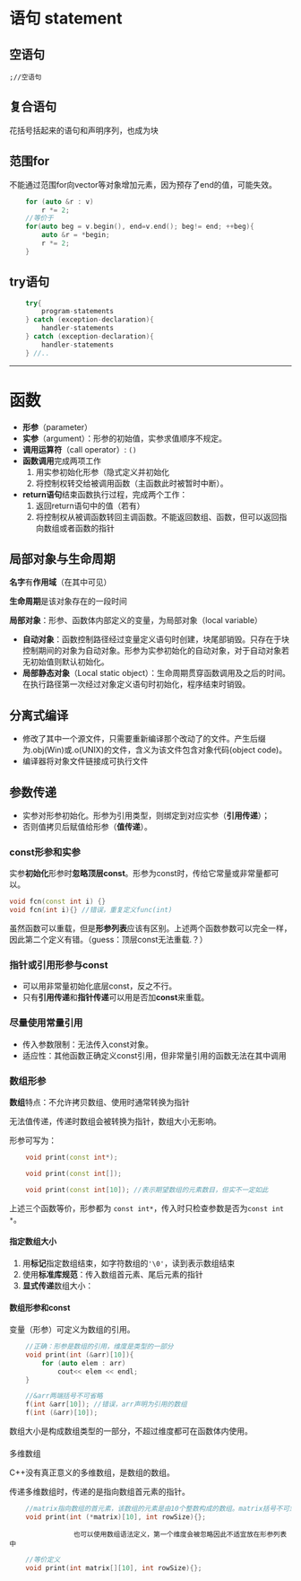 # 语句 statement

## 空语句

```
;//空语句
```

## 复合语句

花括号括起来的语句和声明序列，也成为块

## 范围for

不能通过范围for向vector等对象增加元素，因为预存了end的值，可能失效。

```cpp
    for (auto &r : v)
        r *= 2;
    //等价于
    for(auto beg = v.begin(), end=v.end(); beg!= end; ++beg){
        auto &r = *begin;
        r *= 2;
    }
```

## try语句

```cpp
    try{
        program-statements
    } catch (exception-declaration){
        handler-statements
    } catch (exception-declaration){
        handler-statements
    } //..
```

---

# 函数

* **形参**（parameter）
* **实参**（argument）：形参的初始值，实参求值顺序不规定。
* **调用运算符**（call operator）: `()`
* **函数调用**完成两项工作
  1. 用实参初始化形参（隐式定义并初始化
  2. 将控制权转交给被调用函数（主函数此时被暂时中断）。
* **return语句**结束函数执行过程，完成两个工作：
  1. 返回return语句中的值（若有）
  2. 将控制权从被调函数转回主调函数。不能返回数组、函数，但可以返回指向数组或者函数的指针

## 局部对象与生命周期

**名字**有**作用域**（在其中可见）

**生命周期**是该对象存在的一段时间

**局部对象**：形参、函数体内部定义的变量，为局部对象（local variable）

* **自动对象**：函数控制路径经过变量定义语句时创建，块尾部销毁。只存在于块控制期间的对象为自动对象。形参为实参初始化的自动对象，对于自动对象若无初始值则默认初始化。
* **局部静态对象**（Local static object）：生命周期贯穿函数调用及之后的时间。在执行路径第一次经过对象定义语句时初始化，程序结束时销毁。

## 分离式编译

* 修改了其中一个源文件，只需要重新编译那个改动了的文件。产生后缀为.obj\(Win\)或.o\(UNIX\)的文件，含义为该文件包含对象代码\(object code\)。
* 编译器将对象文件链接成可执行文件

## 参数传递

* 实参对形参初始化。形参为引用类型，则绑定到对应实参（**引用传递**）；
* 否则值拷贝后赋值给形参（**值传递**）。

### const形参和实参

实参**初始化**形参时**忽略顶层const**。形参为const时，传给它常量或非常量都可以。

```cpp
void fcn(const int i) {}
void fcn(int i){} //错误，重复定义func(int)
```

虽然函数可以重载，但是**形参列表**应该有区别。上述两个函数参数可以完全一样，因此第二个定义有错。（guess：顶层const无法重载.？）

### 指针或引用形参与const

* 可以用非常量初始化底层const，反之不行。
* 只有**引用传递**和**指针传递**可以用是否加**const**来重载。

### 尽量使用常量引用

* 传入参数限制：无法传入const对象。
* 适应性：其他函数正确定义const引用，但非常量引用的函数无法在其中调用

### 数组形参

**数组**特点：不允许拷贝数组、使用时通常转换为指针

无法值传递，传递时数组会被转换为指针，数组大小无影响。

形参可写为：

```cpp
    void print(const int*);

    void print(const int[]);

    void print(const int[10]); //表示期望数组的元素数目，但实不一定如此
```

上述三个函数等价，形参都为 `const int*`，传入时只检查参数是否为`const int *`。

#### **指定数组大小**

1. 用**标记**指定数组结束，如字符数组的`'\0'`，读到表示数组结束
2. 使用**标准库规范**：传入数组首元素、尾后元素的指针
3. **显式传递**数组大小：

#### 数组形参和const

变量（形参）可定义为数组的引用。

```cpp
    //正确：形参是数组的引用，维度是类型的一部分
    void print(int (&arr)[10]){
        for (auto elem : arr)
            cout<< elem << endl;
    }

    //&arr两端括号不可省略
    f(int &arr[10]); //错误，arr声明为引用的数组
    f(int (&arr)[10]);
```

数组大小是构成数组类型的一部分，不超过维度都可在函数体内使用。

#### 多维数组

C++没有真正意义的多维数组，是数组的数组。传递多维数组时，传递的是指向数组首元素的指针。



```cpp
    //matrix指向数组的首元素，该数组的元素是由10个整数构成的数组。matrix括号不可忽略！
    void print(int (*matrix)[10], int rowSize){};
```

```
                也可以使用数组语法定义，第一个维度会被忽略因此不适宜放在形参列表中
```

```cpp
    //等价定义
    void print(int matrix[][10], int rowSize){};
```



